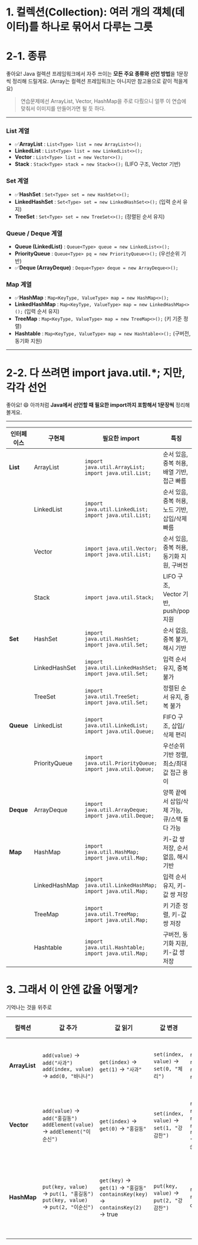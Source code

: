 # 1. 컬렉션(Collection): 여러 개의 객체(데이터)를 하나로 묶어서 다루는 그릇

# 2-1. 종류
좋아요! Java 컬렉션 프레임워크에서 자주 쓰이는 **모든 주요 종류와 선언 방법**을 1문장씩 정리해 드릴게요. (Array는 컬렉션 프레임워크는 아니지만 참고용으로 같이 적을게요)

>연습문제에선 ArrayList, Vector, HashMap을 주로 다뤘으니 얼쭈 이 연습에 맞춰서 이미지를 만들어가면 될 듯 하다.

---

### **List 계열**

* ✅**ArrayList** : `List<Type> list = new ArrayList<>();`
* **LinkedList** : `List<Type> list = new LinkedList<>();`
* **Vector** : `List<Type> list = new Vector<>();`
* **Stack** : `Stack<Type> stack = new Stack<>();` (LIFO 구조, Vector 기반)

### **Set 계열**

* ✅**HashSet** : `Set<Type> set = new HashSet<>();`
* **LinkedHashSet** : `Set<Type> set = new LinkedHashSet<>();` (입력 순서 유지)
* **TreeSet** : `Set<Type> set = new TreeSet<>();` (정렬된 순서 유지)

### **Queue / Deque 계열**

* **Queue (LinkedList)** : `Queue<Type> queue = new LinkedList<>();`
* **PriorityQueue** : `Queue<Type> pq = new PriorityQueue<>();` (우선순위 기반)
* ✅**Deque (ArrayDeque)** : `Deque<Type> deque = new ArrayDeque<>();`

### **Map 계열**

* ✅**HashMap** : `Map<KeyType, ValueType> map = new HashMap<>();`
* **LinkedHashMap** : `Map<KeyType, ValueType> map = new LinkedHashMap<>();` (입력 순서 유지)
* **TreeMap** : `Map<KeyType, ValueType> map = new TreeMap<>();` (키 기준 정렬)
* **Hashtable** : `Map<KeyType, ValueType> map = new Hashtable<>();` (구버전, 동기화 지원)

---

# 2-2. 다 쓰려면 import java.util.*; 지만, 각각 선언

좋아요! 😄 아까처럼 **Java에서 선언할 때 필요한 import까지 포함해서 1문장씩** 정리해 볼게요.

---

| 인터페이스     | 구현체           | 필요한 import                                                | 특징                              |
| --------- | ------------- | --------------------------------------------------------- | ------------------------------- |
| **List**  | ArrayList     | `import java.util.ArrayList; import java.util.List;`      | 순서 있음, 중복 허용, 배열 기반, 접근 빠름      |
|           | LinkedList    | `import java.util.LinkedList; import java.util.List;`     | 순서 있음, 중복 허용, 노드 기반, 삽입/삭제 빠름   |
|           | Vector        | `import java.util.Vector; import java.util.List;`         | 순서 있음, 중복 허용, 동기화 지원, 구버전       |
|           | Stack         | `import java.util.Stack;`                                 | LIFO 구조, Vector 기반, push/pop 지원 |
| **Set**   | HashSet       | `import java.util.HashSet; import java.util.Set;`         | 순서 없음, 중복 불가, 해시 기반             |
|           | LinkedHashSet | `import java.util.LinkedHashSet; import java.util.Set;`   | 입력 순서 유지, 중복 불가                 |
|           | TreeSet       | `import java.util.TreeSet; import java.util.Set;`         | 정렬된 순서 유지, 중복 불가                |
| **Queue** | LinkedList    | `import java.util.LinkedList; import java.util.Queue;`    | FIFO 구조, 삽입/삭제 편리               |
|           | PriorityQueue | `import java.util.PriorityQueue; import java.util.Queue;` | 우선순위 기반 정렬, 최소/최대 값 접근 용이       |
| **Deque** | ArrayDeque    | `import java.util.ArrayDeque; import java.util.Deque;`    | 양쪽 끝에서 삽입/삭제 가능, 큐/스택 둘 다 가능    |
| **Map**   | HashMap       | `import java.util.HashMap; import java.util.Map;`         | 키-값 쌍 저장, 순서 없음, 해시 기반          |
|           | LinkedHashMap | `import java.util.LinkedHashMap; import java.util.Map;`   | 입력 순서 유지, 키-값 쌍 저장              |
|           | TreeMap       | `import java.util.TreeMap; import java.util.Map;`         | 키 기준 정렬, 키-값 쌍 저장               |
|           | Hashtable     | `import java.util.Hashtable; import java.util.Map;`       | 구버전, 동기화 지원, 키-값 쌍 저장           |


# 3. 그래서 이 안엔 값을 어떻게?

기억나는 것을 위주로

| 컬렉션           | 값 추가                                                                         | 값 읽기                                                                              | 값 변경                                  | 값 삭제                                                                                                                             | 기타 주요 메소드 / 특징                                                                                                | equals 사용 예시                                                               |
| ------------- | ---------------------------------------------------------------------------- | --------------------------------------------------------------------------------- | ------------------------------------- | -------------------------------------------------------------------------------------------------------------------------------- | ------------------------------------------------------------------------------------------------------------- | -------------------------------------------------------------------------- |
| **ArrayList** | `add(value)` → `add("사과")` <br> `add(index, value)` → `add(0, "바나나")`        | `get(index)` → `get(1)` → `"사과"`                                                  | `set(index, value)` → `set(0, "체리")`  | `remove(index)` → `remove(1)` → `"사과"` <br> `remove(value)` → `remove("체리")`                                                     | `size()` → 2 <br> `contains("사과")` → true <br> `isEmpty()` → false <br> `clear()` → 리스트 비움                    | `list.get(0).equals("체리")` → true <br> `list.contains("사과")` → true        |
| **Vector**    | `add(value)` → `add("홍길동")` <br> `addElement(value)` → `addElement("이순신")`   | `get(index)` → `get(0)` → `"홍길동"`                                                 | `set(index, value)` → `set(1, "강감찬")` | `remove(index)` → `remove(0)` → `"홍길동"` <br> `remove(value)` → `remove("강감찬")` / `removeElement(value)` → `removeElement("이순신")` | `size()` → 2 <br> `contains("홍길동")` → false <br> `isEmpty()` → false <br> `clear()` → 리스트 비움                  | `vector.get(0).equals("이순신")` → true <br> `vector.contains("홍길동")` → false |
| **HashMap**   | `put(key, value)` → `put(1, "홍길동")` <br> `put(key, value)` → `put(2, "이순신")` | `get(key)` → `get(1)` → `"홍길동"` <br> `containsKey(key)` → `containsKey(2)` → true | `put(key, value)` → `put(2, "강감찬")`   | `remove(key)` → `remove(1)` → `"홍길동"` <br> `clear()` → 맵 비움                                                                      | `size()` → 2 <br> `keySet()` → [1, 2] <br> `values()` → ["홍길동", "이순신"] <br> `entrySet()` → [1="홍길동", 2="이순신"] | `map.get(2).equals("이순신")` → false <br> `map.containsValue("강감찬")` → true  |
